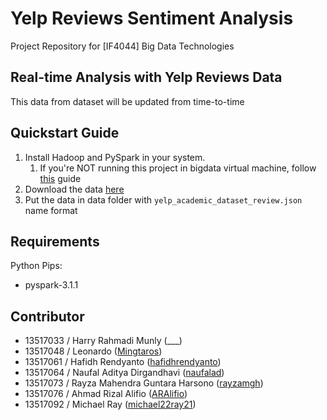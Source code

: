 # Yelp Reviews Sentiment Analysis
Project Repository for [IF4044] Big Data Technologies

## Real-time Analysis with Yelp Reviews Data
This data from dataset will be updated from time-to-time

## Quickstart Guide
1. Install Hadoop and PySpark in your system.
    1. If you're NOT running this project in bigdata virtual machine, follow [this](https://medium.com/@ashok.tankala/run-your-first-spark-program-using-pyspark-and-jupyter-notebook-3b1281765169) guide
2. Download the data [here](https://www.kaggle.com/yelp-dataset/yelp-dataset?select=yelp_academic_dataset_review.json)
3. Put the data in data folder with `yelp_academic_dataset_review.json` name format

## Requirements
Python Pips:
- pyspark-3.1.1

## Contributor
- 13517033 / Harry Rahmadi Munly (___)
- 13517048 / Leonardo ([Mingtaros](https://github.com/Mingtaros))
- 13517061 / Hafidh Rendyanto ([hafidhrendyanto](https://github.com/hafidhrendyanto))
- 13517064 / Naufal Aditya Dirgandhavi ([naufalad](https://github.com/naufalad))
- 13517073 / Rayza Mahendra Guntara Harsono ([rayzamgh](https://github.com/rayzamgh))
- 13517076 / Ahmad Rizal Alifio ([ARAlifio](https://github.com/ARAlifio))
- 13517092 / Michael Ray ([michael22ray21](https://github.com/michael22ray21))
